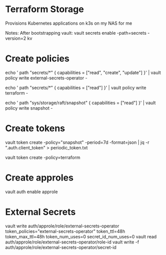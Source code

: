 # Terraform Storage

Provisions Kubernetes applications on k3s on my NAS for me

Notes:
After bootstrapping vault:
vault secrets enable -path=secrets -version=2 kv

# Create policies

echo '
  path "secrets/*" {
    capabilities = ["read", "create", "update"]
  }' | vault policy write external-secrets-operator -

echo '
  path "secrets/*" {
    capabilities = ["read"]
  }' | vault policy write terraform -

echo '
  path "sys/storage/raft/snapshot" {
     capabilities = ["read"]
  }' | vault policy write snapshot -

# Create tokens
vault token create -policy="snapshot" -period=7d -format=json | jq -r ".auth.client_token" > periodic_token.txt

vault token create -policy=terraform

# Create approles
vault auth enable approle

# External Secrets
vault write auth/approle/role/external-secrets-operator token_policies="external-secrets-operator" token_ttl=48h token_max_ttl=48h token_num_uses=0 secret_id_num_uses=0
vault read auth/approle/role/external-secrets-operator/role-id
vault write -f auth/approle/role/external-secrets-operator/secret-id
